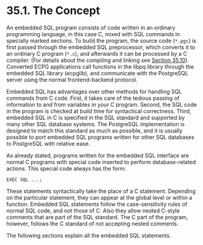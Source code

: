 # 35.1. The Concept

An embedded SQL program consists of code written in an ordinary programming language, in this case C, mixed with SQL commands in specially marked sections. To build the program, the source code (`*.pgc`) is first passed through the embedded SQL preprocessor, which converts it to an ordinary C program (`*.c`), and afterwards it can be processed by a C compiler. (For details about the compiling and linking see [Section 35.10](https://www.postgresql.org/docs/13/ecpg-process.html)). Converted ECPG applications call functions in the libpq library through the embedded SQL library (ecpglib), and communicate with the PostgreSQL server using the normal frontend-backend protocol.

Embedded SQL has advantages over other methods for handling SQL commands from C code. First, it takes care of the tedious passing of information to and from variables in your C program. Second, the SQL code in the program is checked at build time for syntactical correctness. Third, embedded SQL in C is specified in the SQL standard and supported by many other SQL database systems. The PostgreSQL implementation is designed to match this standard as much as possible, and it is usually possible to port embedded SQL programs written for other SQL databases to PostgreSQL with relative ease.

As already stated, programs written for the embedded SQL interface are normal C programs with special code inserted to perform database-related actions. This special code always has the form:

```
EXEC SQL ...;
```

These statements syntactically take the place of a C statement. Depending on the particular statement, they can appear at the global level or within a function. Embedded SQL statements follow the case-sensitivity rules of normal SQL code, and not those of C. Also they allow nested C-style comments that are part of the SQL standard. The C part of the program, however, follows the C standard of not accepting nested comments.

The following sections explain all the embedded SQL statements.
